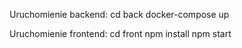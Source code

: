Uruchomienie backend: 
cd back
docker-compose up

Uruchomienie frontend:
cd front
npm install 
npm start